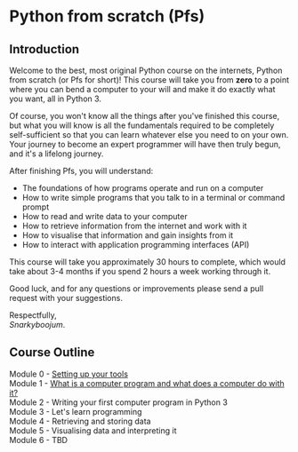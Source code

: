 # Python from scratch (Pfs)

## Introduction

Welcome to the best, most original Python course on the internets, Python from scratch (or Pfs for short)! This course will take you from __zero__ to a point where you can bend a computer to your will and make it do exactly what you want, all in Python 3.

Of course, you won't know all the things after you've finished this course, but what you will know is all the fundamentals required to be completely self-sufficient so that you can learn whatever else you need to on your own. Your journey to become an expert programmer will have then truly begun, and it's a lifelong journey.

After finishing Pfs, you will understand:

* The foundations of how programs operate and run on a computer
* How to write simple programs that you talk to in a terminal or command prompt
* How to read and write data to your computer
* How to retrieve information from the internet and work with it
* How to visualise that information and gain insights from it
* How to interact with application programming interfaces (API)

This course will take you approximately 30 hours to complete, which would take about 3-4 months if you spend 2 hours a week working through it.

Good luck, and for any questions or improvements please send a pull request with your suggestions.

Respectfully,<br />
_Snarkyboojum_.

## Course Outline

Module 0 - [Setting up your tools](mod0/init.md)<br />
Module 1 - [What is a computer program and what does a computer do with it?](mod1/a.md)<br />
Module 2 - Writing your first computer program in Python 3<br />
Module 3 - Let's learn programming<br />
Module 4 - Retrieving and storing data<br />
Module 5 - Visualising data and interpreting it<br />
Module 6 - TBD<br />
<br />

